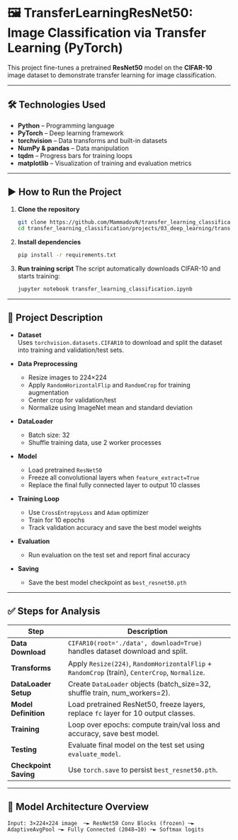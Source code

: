 # 🖼️ TransferLearningResNet50: Image Classification via Transfer Learning (PyTorch)

This project fine-tunes a pretrained **ResNet50** model on the **CIFAR-10** image dataset to demonstrate transfer learning for image classification.

---

## 🛠️ Technologies Used

- **Python** – Programming language  
- **PyTorch** – Deep learning framework  
- **torchvision** – Data transforms and built-in datasets  
- **NumPy & pandas** – Data manipulation  
- **tqdm** – Progress bars for training loops  
- **matplotlib** – Visualization of training and evaluation metrics  

---

## ▶️ How to Run the Project

1. **Clone the repository**  
   ```bash
   git clone https://github.com/MammadovN/transfer_learning_classification.git  
   cd transfer_learning_classification/projects/03_deep_learning/transfer_learning/transfer_learning_classification
2. **Install dependencies**
   ```bash
   pip install -r requirements.txt
3. **Run training script**
The script automatically downloads CIFAR-10 and starts training:
   ```bash
   jupyter notebook transfer_learning_classification.ipynb

---

## 📂 Project Description

- **Dataset**  
  Uses `torchvision.datasets.CIFAR10` to download and split the dataset into training and validation/test sets.

- **Data Preprocessing**  
  - Resize images to 224×224  
  - Apply `RandomHorizontalFlip` and `RandomCrop` for training augmentation  
  - Center crop for validation/test  
  - Normalize using ImageNet mean and standard deviation  

- **DataLoader**  
  - Batch size: 32  
  - Shuffle training data, use 2 worker processes  

- **Model**  
  - Load pretrained `ResNet50`  
  - Freeze all convolutional layers when `feature_extract=True`  
  - Replace the final fully connected layer to output 10 classes  

- **Training Loop**  
  - Use `CrossEntropyLoss` and `Adam` optimizer  
  - Train for 10 epochs  
  - Track validation accuracy and save the best model weights  

- **Evaluation**  
  - Run evaluation on the test set and report final accuracy  

- **Saving**  
  - Save the best model checkpoint as `best_resnet50.pth`  

---

## ✅ Steps for Analysis

| Step                 | Description                                                                                     |
|----------------------|-------------------------------------------------------------------------------------------------|
| **Data Download**    | `CIFAR10(root='./data', download=True)` handles dataset download and split.                    |
| **Transforms**       | Apply `Resize(224)`, `RandomHorizontalFlip` + `RandomCrop` (train), `CenterCrop`, `Normalize`.  |
| **DataLoader Setup** | Create `DataLoader` objects (batch_size=32, shuffle train, num_workers=2).                      |
| **Model Definition** | Load pretrained ResNet50, freeze layers, replace `fc` layer for 10 output classes.             |
| **Training**         | Loop over epochs: compute train/val loss and accuracy, save best model.                         |
| **Testing**          | Evaluate final model on the test set using `evaluate_model`.                                    |
| **Checkpoint Saving**| Use `torch.save` to persist `best_resnet50.pth`.                                                |

---

## 🧠 Model Architecture Overview

```text
Input: 3×224×224 image  ─► ResNet50 Conv Blocks (frozen) ─► AdaptiveAvgPool ─► Fully Connected (2048→10) ─► Softmax logits
